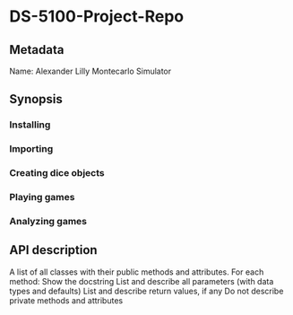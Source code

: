 # DS-5100-Project-Repo
## Metadata
Name: Alexander Lilly
Montecarlo Simulator
## Synopsis
### Installing
### Importing
### Creating dice objects
### Playing games
### Analyzing games
## API description
A list of all classes with their public methods and attributes.
For each method:
Show the docstring
List and describe all parameters (with data types and defaults)
List and describe return values, if any
Do not describe private methods and attributes